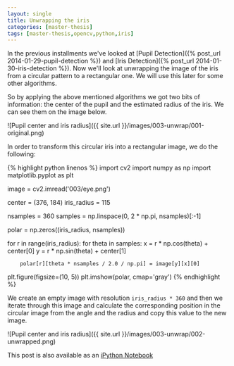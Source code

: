 ```yaml
---
layout: single
title: Unwrapping the iris
categories: [master-thesis]
tags: [master-thesis,opencv,python,iris]
---
```


In the previous installments we've looked at [Pupil Detection]({% post_url 2014-01-29-pupil-detection %})
and [Iris Detection]({% post_url 2014-01-30-iris-detection %}). Now we'll look at unwrapping the image
of the iris from a circular pattern to a rectangular one. We will use this later for some other 
algorithms. 

So by applying the above mentioned algorithms we got two bits of information: the center of the pupil and
the estimated radius of the iris. We can see them on the image below.

![Pupil center and iris radius]({{ site.url }}/images/003-unwrap/001-original.png)

In order to transform this circular iris into a rectangular image, we do the following:

{% highlight python linenos %}
import cv2
import numpy as np
import matplotlib.pyplot as plt

image = cv2.imread('003/eye.png')

center = (376, 184)
iris_radius = 115

nsamples = 360
samples = np.linspace(0, 2 * np.pi, nsamples)[:-1]

polar = np.zeros((iris_radius, nsamples))

for r in range(iris_radius):
    for theta in samples:
        x = r * np.cos(theta) + center[0]
        y = r * np.sin(theta) + center[1]
        
        polar[r][theta * nsamples / 2.0 / np.pi] = image[y][x][0]

plt.figure(figsize=(10, 5))
plt.imshow(polar, cmap='gray')
{% endhighlight %}

We create an empty image with resolution `iris_radius * 360` and then we iterate through this image
and calculate the corresponding position in the circular image from the angle and the radius and copy
this value to the new image.

![Pupil center and iris radius]({{ site.url }}/images/003-unwrap/002-unwrapped.png)

This post is also available as an [iPython Notebook](http://nbviewer.ipython.org/gist/mirosval/8754366)
